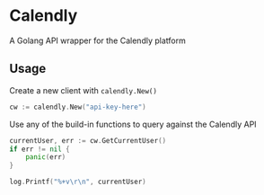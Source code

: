 # Calendly
A Golang API wrapper for the Calendly platform

## Usage
Create a new client with `calendly.New()`

```go
cw := calendly.New("api-key-here")
```

Use any of the build-in functions to query against the Calendly API

```go
currentUser, err := cw.GetCurrentUser()
if err != nil {
    panic(err)
}

log.Printf("%+v\r\n", currentUser)
```